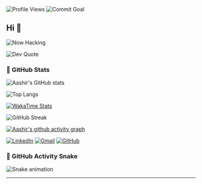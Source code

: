 ![Profile Views](https://komarev.com/ghpvc/?username=Aaxhirrr&color=blueviolet)
![Commit Goal](https://img.shields.io/badge/2025%20Commit%20Goal-✅%2067%2F365-blue)

## Hi 👋   
![Now Hacking](https://readme-typing-svg.demolab.com?font=Fira+Code&pause=1000&color=00F7FF&center=true&vCenter=true&width=500&lines=⚡+Shipping+GenAI+Infra+...;🧠+Tuning+LLMs+%2B+RAG+Pipelines...;☁️+GPU+Workflows+on+SLURM+Like+Magic;🔬+Biomedical+Knowledge+Graphs+FTW...;🌌+AGI+Dreams+Don't+Sleep...)
                          
![Dev Quote](https://quotes-github-readme.vercel.app/api?type=horizontal&theme=radical)


### 🚀 GitHub Stats
![Aashir's GitHub stats](https://github-readme-stats.vercel.app/api?username=Aaxhirrr&show_icons=true&theme=tokyonight&count_private=true)

![Top Langs](https://github-readme-stats.vercel.app/api/top-langs/?username=Aaxhirrr&layout=compact&theme=tokyonight)

[![WakaTime Stats](https://github-readme-stats.vercel.app/api/wakatime?username=Aaxhirrr&theme=tokyonight)](https://wakatime.com/@Aaxhirrr)

![GitHub Streak](https://github-readme-streak-stats.herokuapp.com?user=Aaxhirrr&theme=tokyonight)

<!-- ![LeetCode Stats](https://leetcard.jacoblin.cool/Aaxhirrr?theme=dark&font=baloo&ext=contest) -->


[![Aashir's github activity graph](https://github-readme-activity-graph.vercel.app/graph?username=Aaxhirrr&theme=tokyo-night)](https://github.com/Aaxhirrr)



[![LinkedIn](https://img.shields.io/badge/-LinkedIn-blue?style=flat&logo=linkedin)](https://linkedin.com/in/aashir-javed-aj28)
[![Gmail](https://img.shields.io/badge/-anola133@gmail.com-c14438?style=flat&logo=Gmail&logoColor=white)](mailto:anola133@gmail.com)
[![GitHub](https://img.shields.io/badge/-GitHub-181717?style=flat&logo=github)](https://github.com/Aaxhirrr)

### 🐍 GitHub Activity Snake

![Snake animation](https://github.com/Aaxhirrr/Aaxhirrr/blob/output/github-contribution-grid-snake.svg)

---
<!--
**Aaxhirrr/Aaxhirrr** is a ✨ _special_ ✨ repository because its `README.md` (this file) appears on your GitHub profile.

Here are some ideas to get you started:

- 🔭 I’m currently working on ...
- 🌱 I’m currently learning ...
- 👯 I’m looking to collaborate on ...
- 🤔 I’m looking for help with ...
- 💬 Ask me about ...
- 📫 How to reach me: ...
- 😄 Pronouns: ...
- ⚡ Fun fact: ...
-->
